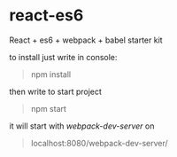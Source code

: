 # react-es6
React + es6 + webpack + babel starter kit

to install just write in console:

> npm install

then write to start project

> npm start

it will start with *webpack-dev-server* on

> localhost:8080/webpack-dev-server/

